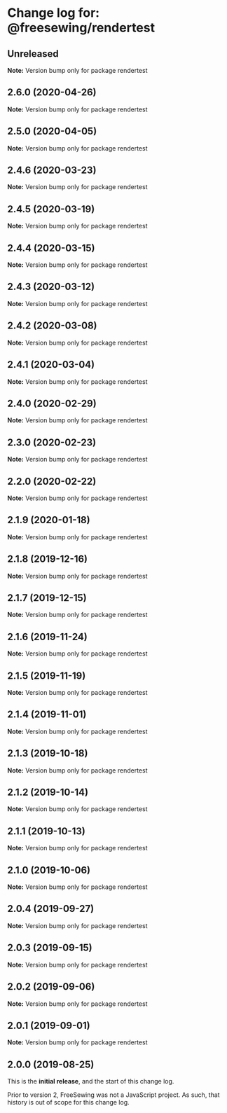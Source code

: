 # Change log for: @freesewing/rendertest

## Unreleased

**Note:** Version bump only for package rendertest

## 2.6.0 (2020-04-26)

**Note:** Version bump only for package rendertest

## 2.5.0 (2020-04-05)

**Note:** Version bump only for package rendertest

## 2.4.6 (2020-03-23)

**Note:** Version bump only for package rendertest

## 2.4.5 (2020-03-19)

**Note:** Version bump only for package rendertest

## 2.4.4 (2020-03-15)

**Note:** Version bump only for package rendertest

## 2.4.3 (2020-03-12)

**Note:** Version bump only for package rendertest

## 2.4.2 (2020-03-08)

**Note:** Version bump only for package rendertest

## 2.4.1 (2020-03-04)

**Note:** Version bump only for package rendertest

## 2.4.0 (2020-02-29)

**Note:** Version bump only for package rendertest

## 2.3.0 (2020-02-23)

**Note:** Version bump only for package rendertest

## 2.2.0 (2020-02-22)

**Note:** Version bump only for package rendertest

## 2.1.9 (2020-01-18)

**Note:** Version bump only for package rendertest

## 2.1.8 (2019-12-16)

**Note:** Version bump only for package rendertest

## 2.1.7 (2019-12-15)

**Note:** Version bump only for package rendertest

## 2.1.6 (2019-11-24)

**Note:** Version bump only for package rendertest

## 2.1.5 (2019-11-19)

**Note:** Version bump only for package rendertest

## 2.1.4 (2019-11-01)

**Note:** Version bump only for package rendertest

## 2.1.3 (2019-10-18)

**Note:** Version bump only for package rendertest

## 2.1.2 (2019-10-14)

**Note:** Version bump only for package rendertest

## 2.1.1 (2019-10-13)

**Note:** Version bump only for package rendertest

## 2.1.0 (2019-10-06)

**Note:** Version bump only for package rendertest

## 2.0.4 (2019-09-27)

**Note:** Version bump only for package rendertest

## 2.0.3 (2019-09-15)

**Note:** Version bump only for package rendertest

## 2.0.2 (2019-09-06)

**Note:** Version bump only for package rendertest

## 2.0.1 (2019-09-01)

**Note:** Version bump only for package rendertest

## 2.0.0 (2019-08-25)

This is the **initial release**, and the start of this change log.

Prior to version 2, FreeSewing was not a JavaScript project.
As such, that history is out of scope for this change log.
